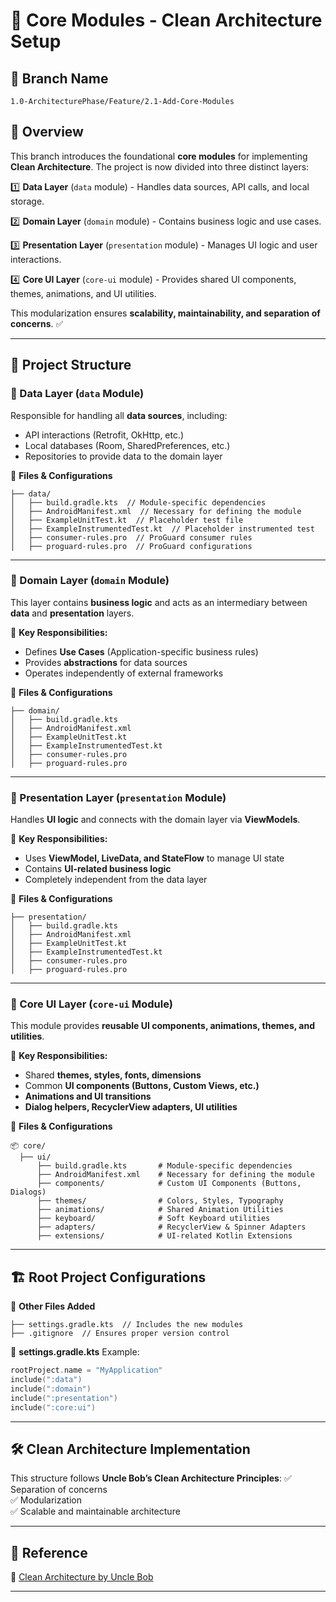 # 📌 Core Modules - Clean Architecture Setup

## 🌱 Branch Name
`1.0-ArchitecturePhase/Feature/2.1-Add-Core-Modules`

## 🚀 Overview
This branch introduces the foundational **core modules** for implementing **Clean Architecture**. The project is now divided into three distinct layers:

1️⃣ **Data Layer** (`data` module) - Handles data sources, API calls, and local storage.

2️⃣ **Domain Layer** (`domain` module) - Contains business logic and use cases.

3️⃣ **Presentation Layer** (`presentation` module) - Manages UI logic and user interactions.

4️⃣ **Core UI Layer** (`core-ui` module) - Provides shared UI components, themes, animations, and UI utilities.

This modularization ensures **scalability, maintainability, and separation of concerns**. ✅

---

## 📂 Project Structure

### **📁 Data Layer (`data` Module)**
Responsible for handling all **data sources**, including:
- API interactions (Retrofit, OkHttp, etc.)
- Local databases (Room, SharedPreferences, etc.)
- Repositories to provide data to the domain layer

📌 **Files & Configurations**
```
├── data/
│   ├── build.gradle.kts  // Module-specific dependencies
│   ├── AndroidManifest.xml  // Necessary for defining the module
│   ├── ExampleUnitTest.kt  // Placeholder test file
│   ├── ExampleInstrumentedTest.kt  // Placeholder instrumented test
│   ├── consumer-rules.pro  // ProGuard consumer rules
│   ├── proguard-rules.pro  // ProGuard configurations
```

---

### **📁 Domain Layer (`domain` Module)**
This layer contains **business logic** and acts as an intermediary between **data** and **presentation** layers.

📌 **Key Responsibilities:**
- Defines **Use Cases** (Application-specific business rules)
- Provides **abstractions** for data sources
- Operates independently of external frameworks

📌 **Files & Configurations**
```
├── domain/
│   ├── build.gradle.kts
│   ├── AndroidManifest.xml
│   ├── ExampleUnitTest.kt
│   ├── ExampleInstrumentedTest.kt
│   ├── consumer-rules.pro
│   ├── proguard-rules.pro
```

---

### **📁 Presentation Layer (`presentation` Module)**
Handles **UI logic** and connects with the domain layer via **ViewModels**.

📌 **Key Responsibilities:**
- Uses **ViewModel, LiveData, and StateFlow** to manage UI state
- Contains **UI-related business logic**
- Completely independent from the data layer

📌 **Files & Configurations**
```
├── presentation/
│   ├── build.gradle.kts
│   ├── AndroidManifest.xml
│   ├── ExampleUnitTest.kt
│   ├── ExampleInstrumentedTest.kt
│   ├── consumer-rules.pro
│   ├── proguard-rules.pro
```
---

### **📁 Core UI Layer (`core-ui` Module)**
This module provides **reusable UI components, animations, themes, and utilities**.

📌 **Key Responsibilities:**
- Shared **themes, styles, fonts, dimensions**
- Common **UI components (Buttons, Custom Views, etc.)**
- **Animations and UI transitions**
- **Dialog helpers, RecyclerView adapters, UI utilities**

📌 **Files & Configurations**
```
📦 core/
  ├── ui/
      ├── build.gradle.kts       # Module-specific dependencies
      ├── AndroidManifest.xml    # Necessary for defining the module
      ├── components/            # Custom UI Components (Buttons, Dialogs)
      ├── themes/                # Colors, Styles, Typography
      ├── animations/            # Shared Animation Utilities
      ├── keyboard/              # Soft Keyboard utilities
      ├── adapters/              # RecyclerView & Spinner Adapters
      ├── extensions/            # UI-related Kotlin Extensions
```

---

## 🏗 Root Project Configurations

📁 **Other Files Added**
```
├── settings.gradle.kts  // Includes the new modules
├── .gitignore  // Ensures proper version control
```

📌 **settings.gradle.kts** Example:
```kotlin
rootProject.name = "MyApplication"
include(":data")
include(":domain")
include(":presentation")
include(":core:ui")
```

---

## 🛠 Clean Architecture Implementation
This structure follows **Uncle Bob’s Clean Architecture Principles**:
✅ Separation of concerns  
✅ Modularization  
✅ Scalable and maintainable architecture  

---

## 📖 Reference
📖 [Clean Architecture by Uncle Bob](https://blog.cleancoder.com/uncle-bob/2012/08/13/the-clean-architecture.html)

---

